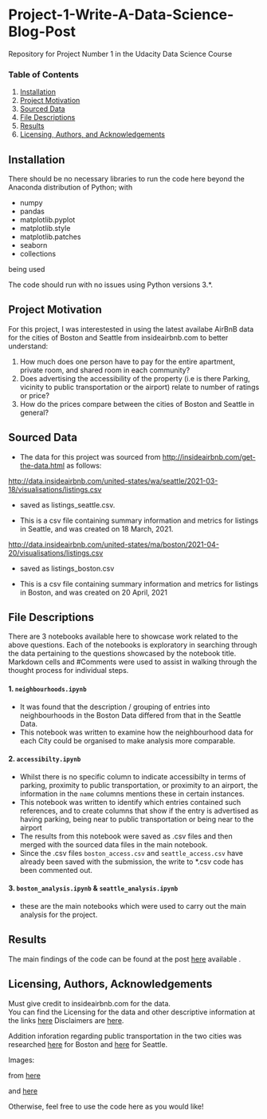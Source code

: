 # Project-1-Write-A-Data-Science-Blog-Post
Repository for Project Number 1 in the Udacity Data Science Course

### Table of Contents

1. [Installation](#installation)
2. [Project Motivation](#motivation)
3. [Sourced Data](#data)
3. [File Descriptions](#files)
4. [Results](#results)
5. [Licensing, Authors, and Acknowledgements](#licensing)

## Installation <a name="installation"></a>

There should be no necessary libraries to run the code here beyond the Anaconda distribution of Python; with
* numpy
* pandas
* matplotlib.pyplot
* matplotlib.style
* matplotlib.patches 
* seaborn
* collections

being used


The code should run with no issues using Python versions 3.*.

## Project Motivation<a name="motivation"></a>

For this project, I was interestested in using the latest availabe AirBnB data for the cities of Boston and Seattle from insideairbnb.com to better understand:

1. How much does one person have to pay for the entire apartment, private room, and shared room in each community? 
2. Does advertising the accessibility of the property (i.e is there Parking, vicinity to public transportation or the airport) relate to number of ratings or price?
3. How do the prices compare between the cities of Boston and Seattle in general?

## Sourced Data <a name="data"></a>

* The data for this project was sourced from http://insideairbnb.com/get-the-data.html as follows:

http://data.insideairbnb.com/united-states/wa/seattle/2021-03-18/visualisations/listings.csv

* saved as listings_seattle.csv.

* This is a csv file containing summary information and metrics for listings in Seattle, and was created on 18 March, 2021.

http://data.insideairbnb.com/united-states/ma/boston/2021-04-20/visualisations/listings.csv

* saved as listings_boston.csv

* This is a csv file containing summary information and metrics for listings in Boston, and was created on 20 April, 2021


## File Descriptions <a name="files"></a>

There are 3 notebooks available here to showcase work related to the above questions.  Each of the notebooks is exploratory in searching through the data pertaining to the questions showcased by the notebook title.  Markdown cells and #Comments were used to assist in walking through the thought process for individual steps.  

#### 1. `neighbourhoods.ipynb` 

* It was found that the description / grouping of entries into neighbourhoods in the Boston Data differed from that in the Seattle Data. 
* This notebook was written to examine how the neighbourhood data for each City could be organised to make analysis more comparable.

#### 2. `accessibilty.ipynb`

* Whilst there is no specific column to indicate accessibilty in terms of parking, proximity to public transportation, or proximity to an airport, the information in the `name` columns mentions these in certain instances.
* This notebook was written to identify which entries contained such references, and to create columns that show if the entry is advertised as having parking, being near to public transportation or being near to the airport
* The results from this notebook were saved as .csv files and then merged with the sourced data files in the main notebook.
* Since the .csv files `boston_access.csv` and `seattle_access.csv` have already been saved with the submission, the write to *.csv code has been commented out.

#### 3. `boston_analysis.ipynb` & `seattle_analysis.ipynb`

* these are the main notebooks which were used to carry out the main analysis for the project.

## Results<a name="results"></a>

The main findings of the code can be found at the post [here](https://richard-needham.medium.com/airbnb-comparisons-ee42d6dc2ea2) available .

## Licensing, Authors, Acknowledgements<a name="licensing"></a>

Must give credit to insideairbnb.com for the data.  
You can find the Licensing for the data and other descriptive information at the links  [here](http://insideairbnb.com/get-the-data.html)
Disclaimers are [here](http://insideairbnb.com/about.html#disclaimersa).  

Addition inforation regarding public transportation in the two cities was researched [here](https://www.mbta.com/) for Boston and [here](https://www.seattle.gov/transportation/getting-around/transit) for Seattle.

Images:

from [here](http://insideairbnb.com/about.html)

and [here](https://commons.wikimedia.org/wiki/File:Airbnb_Logo_B%C3%A9lo.svg)

Otherwise, feel free to use the code here as you would like! 
